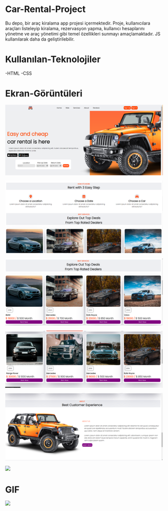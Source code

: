 # Car-Rental-Project
Bu depo, bir araç kiralama app projesi içermektedir. Proje, kullanıcılara araçları listeleyip kiralama, rezervasyon yapma, kullanıcı hesaplarını yönetme ve araç yönetimi gibi temel özellikleri sunmayı amaçlamaktadır. JS kullanılarak daha da geliştirilebilir.

# Kullanılan-Teknolojiler
-HTML
-CSS

# Ekran-Görüntüleri
![](images/Ekran%20Alıntısı1.PNG)

![](images/Ekran%20Alıntısı2.PNG)

![](images/Ekran%20Alıntısı3.PNG)

![](images/Ekran%20Alıntısı4.PNG)

![](images/Ekran%20Alıntısı5.PNG)

![](images/Ekran%20Alıntısı6.PNG)

# GIF
![](images/carrentalgif.gif)
 
